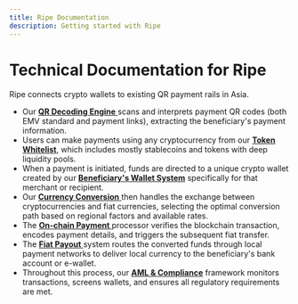 ```yaml
---
title: Ripe Documentation
description: Getting started with Ripe
---
```


# Technical Documentation for Ripe

Ripe connects crypto wallets to existing QR payment rails in Asia.

* Our [**QR Decoding Engine** ](standalone-components/qr-decoding-engine.md)scans and interprets payment QR codes (both EMV standard and payment links), extracting the beneficiary's payment information.
* Users can make payments using any cryptocurrency from our [**Token Whitelist**](standalone-components/token-whitelist.md), which includes mostly stablecoins and tokens with deep liquidity pools.
* When a payment is initiated, funds are directed to a unique crypto wallet created by our [**Beneficiary's Wallet System**](standalone-components/beneficiarys-wallet-system.md) specifically for that merchant or recipient.
* Our [**Currency Conversion** ](standalone-components/currency-conversion.md)then handles the exchange between cryptocurrencies and fiat currencies, selecting the optimal conversion path based on regional factors and available rates.
* The [**On-chain Payment** ](standalone-components/on-chain-payment.md)processor verifies the blockchain transaction, encodes payment details, and triggers the subsequent fiat transfer.
* The [**Fiat Payout** ](standalone-components/fiat-payout.md)system routes the converted funds through local payment networks to deliver local currency to the beneficiary's bank account or e-wallet.
* Throughout this process, our [**AML & Compliance**](standalone-components/aml-and-compliance.md) framework monitors transactions, screens wallets, and ensures all regulatory requirements are met.